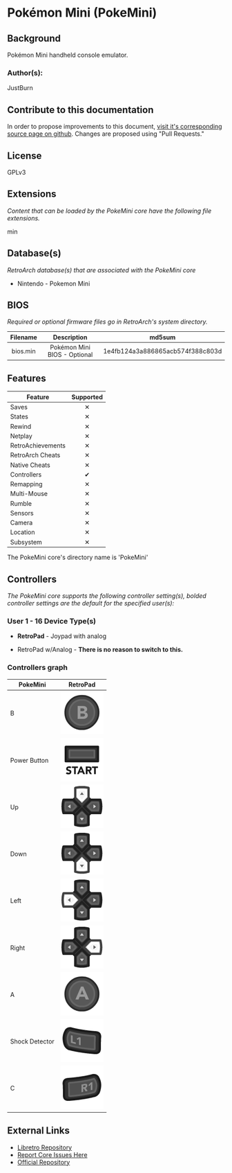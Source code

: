 # Pokémon Mini (PokeMini)

## Background

Pokémon Mini handheld console emulator.

### Author(s):

JustBurn

## Contribute to this documentation

In order to propose improvements to this document, [visit it's corresponding source page on github](https://github.com/libretro/docs/tree/master/docs/library/pokemini.md). Changes are proposed using "Pull Requests."

## License

GPLv3

## Extensions

*Content that can be loaded by the PokeMini core have the following file extensions.*

min

## Database(s)

*RetroArch database(s) that are associated with the PokeMini core*

* Nintendo - Pokemon Mini

## BIOS

*Required or optional firmware files go in RetroArch's system directory.*

|   Filename    |    Description                |              md5sum              |
|:-------------:|:-----------------------------:|:--------------------------------:|
| bios.min      | Pokémon Mini BIOS - Optional | 1e4fb124a3a886865acb574f388c803d |

## Features

| Feature           | Supported |
|-------------------|:---------:|
| Saves             | ✕         |
| States            | ✕         |
| Rewind            | ✕         |
| Netplay           | ✕         |
| RetroAchievements | ✕         |
| RetroArch Cheats  | ✕         |
| Native Cheats     | ✕         |
| Controllers       | ✔         |
| Remapping         | ✕         |
| Multi-Mouse       | ✕         |
| Rumble            | ✕         |
| Sensors           | ✕         |
| Camera            | ✕         |
| Location          | ✕         |
| Subsystem         | ✕         |

The PokeMini core's directory name is 'PokeMini'

## Controllers

*The PokeMini core supports the following controller setting(s), bolded controller settings are the default for the specified user(s):*

### User 1 - 16 Device Type(s)

* **RetroPad** - Joypad with analog

* RetroPad w/Analog - **There is no reason to switch to this.**

### Controllers graph

| PokeMini       | RetroPad                                                       |
|----------------|----------------------------------------------------------------|
| B              | ![RetroPad_B](images/RetroPad/Retro_B_Round.png)               |
| Power Button   | ![RetroPad_Start](images/RetroPad/Retro_Start.png)             |
| Up             | ![RetroPad_Dpad](images/RetroPad/Retro_Dpad_Up.png)            |
| Down           | ![RetroPad_Dpad](images/RetroPad/Retro_Dpad_Down.png)          |
| Left           | ![RetroPad_Dpad](images/RetroPad/Retro_Dpad_Left.png)          |
| Right          | ![RetroPad_Dpad](images/RetroPad/Retro_Dpad_Right.png)         |
| A              | ![RetroPad_A](images/RetroPad/Retro_A_Round.png)               |
| Shock Detector | ![RetroPad_L1](images/RetroPad/Retro_L1.png)                   |
| C              | ![RetroPad_R1](images/RetroPad/Retro_R1.png)                   |

## External Links

* [Libretro Repository](https://github.com/libretro/PokeMini)
* [Report Core Issues Here](https://github.com/libretro/libretro-meta)
* [Official Repository](https://sourceforge.net/projects/pokemini/)